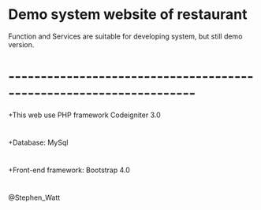 # Demo system website of restaurant

Function and Services are suitable for developing system, but still demo version.
# -------------------------------------------------------------------

+This web use PHP framework Codeigniter 3.0
#
+Database: MySql
#
+Front-end framework: Bootstrap 4.0
#
@Stephen_Watt

